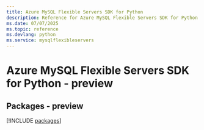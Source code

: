 ```yaml
---
title: Azure MySQL Flexible Servers SDK for Python
description: Reference for Azure MySQL Flexible Servers SDK for Python
ms.date: 07/07/2025
ms.topic: reference
ms.devlang: python
ms.service: mysqlflexibleservers
---
```

# Azure MySQL Flexible Servers SDK for Python - preview
## Packages - preview
[!INCLUDE [packages](mysql-flexible-servers-index.md)]